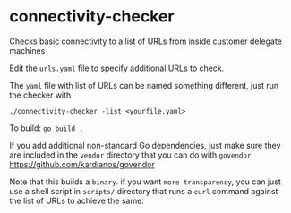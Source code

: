 # connectivity-checker
Checks basic connectivity to a list of URLs from inside customer delegate machines

Edit the `urls.yaml` file to specify additional URLs to check.

The `yaml` file with list of URLs can be named something different, just run the checker with

`./connectivity-checker -list <yourfile.yaml>`

To build:
`go build .`

If you add additional non-standard Go dependencies, just make sure they are included in the `vendor` directory that you can do with `govendor`
https://github.com/kardianos/govendor

Note that this builds a `binary`. if you want `more transparency`, you can just use a shell script in `scripts/` directory that runs a `curl` command against the list of URLs to achieve the same. 

